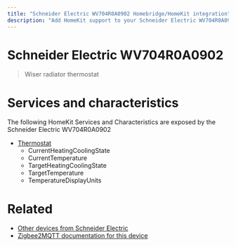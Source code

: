 ```yaml
---
title: "Schneider Electric WV704R0A0902 Homebridge/HomeKit integration"
description: "Add HomeKit support to your Schneider Electric WV704R0A0902, using Homebridge, Zigbee2MQTT and homebridge-z2m."
---
```

<!---
This file has been GENERATED using src/docgen/docgen.ts
DO NOT EDIT THIS FILE MANUALLY!
-->
# Schneider Electric WV704R0A0902
> Wiser radiator thermostat


# Services and characteristics
The following HomeKit Services and Characteristics are exposed by
the Schneider Electric WV704R0A0902

* [Thermostat](../../climate.md)
  * CurrentHeatingCoolingState
  * CurrentTemperature
  * TargetHeatingCoolingState
  * TargetTemperature
  * TemperatureDisplayUnits


# Related
* [Other devices from Schneider Electric](../index.md#schneider_electric)
* [Zigbee2MQTT documentation for this device](https://www.zigbee2mqtt.io/devices/WV704R0A0902.html)